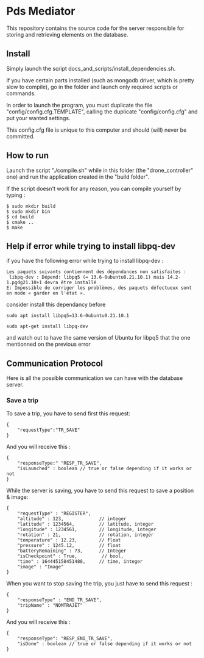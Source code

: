 # Pds Mediator

This repository contains the source code for the server responsible for storing and retrieving elements on the database.

## Install

Simply launch the script docs_and_scripts/install_dependencies.sh.

If you have certain parts installed (such as mongodb driver, which is pretty slow to compile), go in the folder and launch only required scripts or commands.

In order to launch the program, you must duplicate the file "config/config.cfg.TEMPLATE", calling the duplicate
"config/config.cfg" and put your wanted settings.

This config.cfg file is unique to this computer and should (will) never be committed.

## How to run

Launch the script "./compile.sh" while in this folder (the "drone_controller" one)
and run the application created in the "build folder".

If the script doesn't work for any reason, you can compile yourself by typing :

```
$ sudo mkdir build
$ sudo mkdir bin
$ cd build
$ cmake ..
$ make
```

## Help if error while trying to install libpq-dev

if you have the following error while trying to install libpq-dev :
```
Les paquets suivants contiennent des dépendances non satisfaites :
 libpq-dev : Dépend: libpq5 (= 13.6-0ubuntu0.21.10.1) mais 14.2-1.pgdg21.10+1 devra être installé
E: Impossible de corriger les problèmes, des paquets défectueux sont en mode « garder en l'état ».
```

consider install this dependancy before

```
sudo apt install libpq5=13.6-0ubuntu0.21.10.1

sudo apt-get install libpq-dev
```

and watch out to have the same version of Ubuntu for libpq5 that the one mentionned on the previous error

## Communication Protocol

Here is all the possible communication we can have with the database server.

### Save a trip

To save a trip, you have to send first this request:

```
{
    "requestType":"TR_SAVE"
}

```

And you will receive this :

```
{
	"responseType:" "RESP_TR_SAVE",
	"isLaunched" : boolean // true or false depending if it works or not
}
```

While the server is saving, you have to send this request to save a position & image:

```
{
    "requestType" : "REGISTER", 
    "altitude" : 123,             // integer
    "latitude" : 1234564,         // latitude, integer
    "longitude" : 1234561,        // longitude, integer
    "rotation" : 21,              // rotation, integer
    "temperature" : 12.23,        // float
    "pressure" : 1245.12,         // float
    "batteryRemaining" : 73,      // Integer        
    "isCheckpoint" : True,         // bool, 
    "time" : 164445158451488,     // time, integer
    "image" : "Image"
}
```

When you want to stop saving the trip, you just have to send this request :
```
{
	"responseType" : "END_TR_SAVE",
	"tripName" : "NOMTRAJET"
}
```

And you will receive this :
```
{
	"responseType": "RESP_END_TR_SAVE",
	"isDone" : boolean // true or false depending if it works or not
}
```


